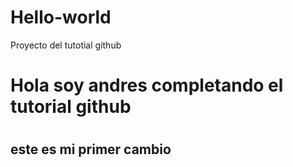 # Hello-world
Proyecto del tutotial github
<h1> Hola soy andres completando el tutorial github<h1>
<h2>este es mi primer cambio<h2>

